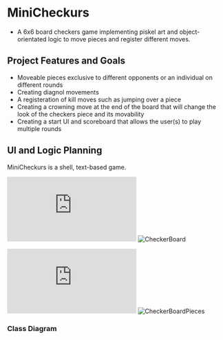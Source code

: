 # MiniCheckurs
* A 6x6 board checkers game implementing piskel art and object-orientated logic to move pieces and register different moves.
## Project Features and Goals
* Moveable pieces exclusive to different opponents or an individual on different rounds
* Creating diagnol movements
* A registeration of kill moves such as jumping over a piece
* Creating a crowning move at the end of the board that will change the look of the checkers piece and its movability
* Creating a start UI and scoreboard that allows the user(s) to play multiple rounds
## UI and Logic Planning
MiniCheckurs is a shell, text-based game.



![CheckerBoard](https://github.com/TymonNitecki/MiniCheckurs/blob/main/images/CheckerBoard.txt)
![CheckerBoard](https://github.com/TymonNitecki/MiniCheckurs/blob/main/images/CheckerBoardPicFixed.png?raw=true)


![CheckerBoardPieces](https://github.com/TymonNitecki/MiniCheckurs/blob/main/images/CheckerBoardCheckers.txt)
![CheckerBoardPieces](https://github.com/TymonNitecki/MiniCheckurs/blob/main/images/CheckerBoardCheckersPic.png?raw=true)




### Class Diagram
